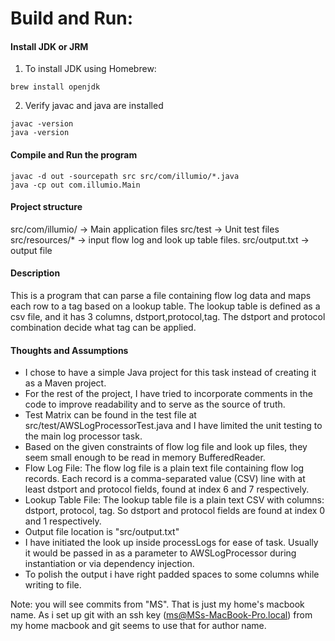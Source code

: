 # Build and Run:


#### Install JDK or JRM

1. To install JDK using Homebrew:

```
brew install openjdk
```

2. Verify javac and java are installed 

```
javac -version
java -version
```

#### Compile and Run the program
```
javac -d out -sourcepath src src/com/illumio/*.java
java -cp out com.illumio.Main
```
#### Project structure
src/com/illumio/ -> Main application files
src/test -> Unit test files
src/resources/* -> input flow log and look up table files.
src/output.txt -> output file

#### Description
This is a program that can parse a file containing flow log data and maps each row to a tag based on a lookup table. The lookup table is defined as a csv file, and it has 3 columns, dstport,protocol,tag.   The dstport and protocol combination decide what tag can be applied.   



#### Thoughts and Assumptions
* I chose to have a simple Java project for this task instead of creating it as a Maven project.
* For the rest of the project, I have tried to incorporate comments in the code to improve readability and to serve as the source of truth.
* Test Matrix can be found in the test file at src/test/AWSLogProcessorTest.java and I have limited the unit testing to the main log processor task.
* Based on the given constraints of flow log file and look up files, they seem small enough to be read in memory BufferedReader.
* Flow Log File:
The flow log file is a plain text file containing flow log records. Each record is a comma-separated value (CSV) line with at least dstport and protocol fields, found at index 6 and 7 respectively.
* Lookup Table File:
The lookup table file is a plain text CSV with columns: dstport, protocol, tag. So dstport and protocol fields are found at index 0 and 1 respectively.
* Output file location is "src/output.txt"
* I have initiated the look up inside processLogs for ease of task. Usually it would be passed in as a parameter to AWSLogProcessor during instantiation or via dependency injection.
* To polish the output i have right padded spaces to some columns while writing to file.

Note: you will see commits from "MS". That is just my home's macbook name. As i set up git with an ssh key (ms@MSs-MacBook-Pro.local) from my home macbook and git seems to use that for author name.







